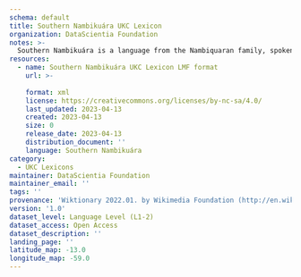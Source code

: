 ```yaml
---
schema: default
title: Southern Nambikuára UKC Lexicon
organization: DataScientia Foundation
notes: >-
  Southern Nambikuára is a language from the Nambiquaran family, spoken in South America. The UKC Lexicon of Southern Nambikuára is represented as a lexico-semantic network. It consists of words, word senses, synsets, as well as sense-level and synset-level relationships.
resources:
  - name: Southern Nambikuára UKC Lexicon LMF format
    url: >-
      
    format: xml
    license: https://creativecommons.org/licenses/by-nc-sa/4.0/
    last_updated: 2023-04-13
    created: 2023-04-13
    size: 0
    release_date: 2023-04-13
    distribution_document: ''
    language: Southern Nambikuára
category:
  - UKC Lexicons
maintainer: DataScientia Foundation
maintainer_email: ''
tags: ''
provenance: 'Wiktionary 2022.01. by Wikimedia Foundation (http://en.wiktionary.org); KinDiv: Kinship Diversity 1.0 by Temuulen Khishigsuren (http://ukc.disi.unitn.it/index.php/kinship/); Princeton WordNet 2.1 by Princeton University (https://wordnet.princeton.edu)'
version: '1.0'
dataset_level: Language Level (L1-2)
dataset_access: Open Access
dataset_description: ''
landing_page: ''
latitude_map: -13.0
longitude_map: -59.0
---
```

